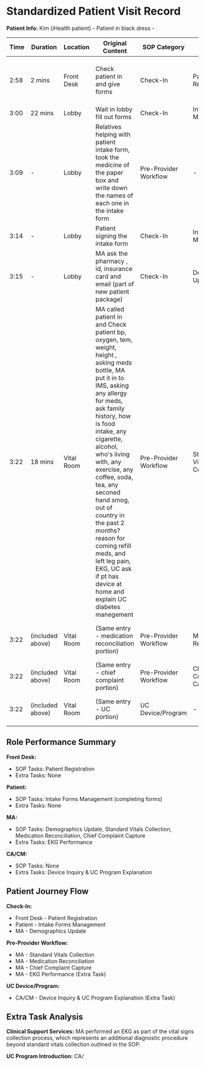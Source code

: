 # Standardized Patient Visit Record

**Patient Info:** Kim (iHealth patient) - Patient in black dress - 

| Time | Duration | Location | Original Content | SOP Category | SOP Task | Completed Checklist | Primary Role | Extra Task |
|------|----------|----------|------------------|--------------|----------|-------------------|--------------|------------|
| 2:58 | 2 mins | Front Desk | Check patient in and give forms | Check-In | Patient Registration | ☐ Appointment confirmed<br>☐ Arrival time recorded<br>☐ Patient marked "Arrived" | Front Desk | - |
| 3:00 | 22 mins | Lobby | Wait in lobby fill out forms | Check-In | Intake Forms Management | ☐ Forms provided onsite if needed | Patient | - |
| 3:09 | - | Lobby | Relatives helping with patient intake form, took the medicine of the paper box and write down the names of each one in the intake form | Pre-Provider Workflow | - | - | Patient | - |
| 3:14 | - | Lobby | Patient signing the intake form | Check-In | Intake Forms Management | ☐ Documentation confirmed | Patient | - |
| 3:15 | - | Lobby | MA ask the pharmacy , id, insurance card and email (part of new patient package) | Check-In | Demographics Update | ☐ Phone/email verified<br>☐ Pharmacy confirmed<br>☐ Insurance Scanned/uploaded to EHR | MA | - |
| 3:22 | 18 mins | Vital Room | MA called patient in and Check patient bp, oxygen, tem, weight, height , asking meds bottle, MA put it in to IMS, asking any allergy for meds, ask family history, how is food intake, any cigarette, alcohol, who's living with, any exercise, any coffee, soda, tea, any seconed hand smog, out of country in the past 2 months? reason for coming refill meds, and left leg pain, EKG, UC ask if pt has device at home and explain UC diabetes manegement | Pre-Provider Workflow | Standard Vitals Collection | ☐ ID verified<br>☐ Vitals collected<br>☐ Documented in EHR | MA | EKG Performance |
| 3:22 | (included above) | Vital Room | (Same entry - medication reconciliation portion) | Pre-Provider Workflow | Medication Reconciliation | ☐ Med list reviewed<br>☐ Allergies confirmed<br>☐ EHR updated | MA | - |
| 3:22 | (included above) | Vital Room | (Same entry - chief complaint portion) | Pre-Provider Workflow | Chief Complaint Capture | ☐ Patient ID verified<br>☐ Primary complaint flagged | MA | - |
| 3:22 | (included above) | Vital Room | (Same entry - UC portion) | UC Device/Program | - | - | CA/CM | Device Inquiry & UC Program Explanation |

## Role Performance Summary

**Front Desk:**
- SOP Tasks: Patient Registration
- Extra Tasks: None

**Patient:**
- SOP Tasks: Intake Forms Management (completing forms)
- Extra Tasks: None

**MA:**
- SOP Tasks: Demographics Update, Standard Vitals Collection, Medication Reconciliation, Chief Complaint Capture
- Extra Tasks: EKG Performance

**CA/CM:**
- SOP Tasks: None
- Extra Tasks: Device Inquiry & UC Program Explanation

## Patient Journey Flow

**Check-In:**
- Front Desk - Patient Registration
- Patient - Intake Forms Management
- MA - Demographics Update

**Pre-Provider Workflow:**
- MA - Standard Vitals Collection
- MA - Medication Reconciliation
- MA - Chief Complaint Capture
- MA - EKG Performance (Extra Task)

**UC Device/Program:**
- CA/CM - Device Inquiry & UC Program Explanation (Extra Task)

## Extra Task Analysis

**Clinical Support Services:** MA performed an EKG as part of the vital signs collection process, which represents an additional diagnostic procedure beyond standard vitals collection outlined in the SOP.

**UC Program Introduction:** CA/